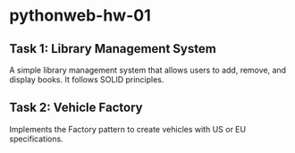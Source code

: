 # pythonweb-hw-01

## Task 1: Library Management System

A simple library management system that allows users to add, remove, and display books. It follows SOLID principles.

## Task 2: Vehicle Factory

Implements the Factory pattern to create vehicles with US or EU specifications.
